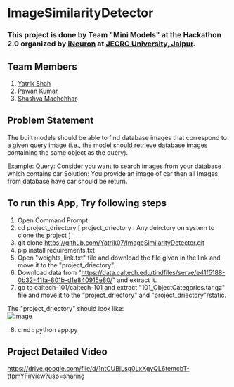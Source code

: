 # ImageSimilarityDetector

### This project is done by Team "Mini Models" at the Hackathon 2.0 organized by [iNeuron](https://www.linkedin.com/company/ineuron-ai/) at [JECRC University, Jaipur](https://www.linkedin.com/school/jecrcuniversity/).

## Team Members
1. [Yatrik Shah](https://www.linkedin.com/in/yatrik-shah-7490481b6/) <br>
2. [Pawan Kumar](https://www.linkedin.com/in/pawan-kumar-j-140210212/) <br>
3. [Shashva Machchhar](https://www.linkedin.com/in/shashva/)

## Problem Statement
The built models should be able to find database images that correspond to a given query image (i.e., the model should retrieve database images containing the same object as the query).

Example: Query: Consider you want to search images from your database which contains car 
Solution: You provide an image of car then all images from database have car should be return.


## To run this App, Try following steps
1. Open Command Prompt
2. cd project_driectory [ project_driectory : Any deirctory on system to clone the project ]
3. git clone https://github.com/Yatrik07/ImageSimilarityDetector.git
4. pip install requirements.txt
5. Open "weights_link.txt" file and download the file given in the link and move it to the "project_driectory".
6. Download data from "https://data.caltech.edu/tindfiles/serve/e41f5188-0b32-41fa-801b-d1e840915e80/" and extract it.
7. go to caltech-101/caltech-101 and extract "101_ObjectCategories.tar.gz" file and move it to the "project_driectory" and "project_driectory"/static.

The "project_driectory" should look like: <br>
![image](https://user-images.githubusercontent.com/86146170/191007255-72414cb0-2e66-4e05-a8eb-96e8bd03b10a.png)

8. cmd : python app.py

## Project Detailed Video
https://drive.google.com/file/d/1ntCUBjLsg0LxXgyQL6temcbT-tfpmYFi/view?usp=sharing


 
